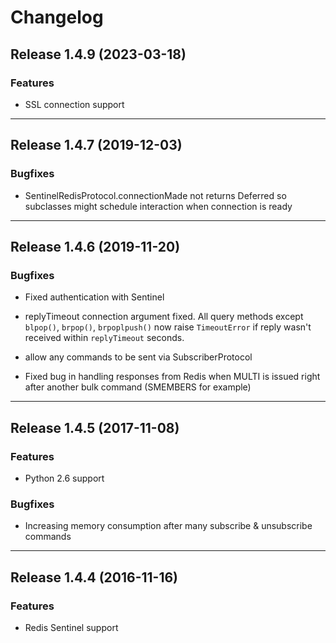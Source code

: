 # Changelog

## Release 1.4.9 (2023-03-18)

### Features

- SSL connection support

---

## Release 1.4.7 (2019-12-03)

### Bugfixes

- SentinelRedisProtocol.connectionMade not returns Deferred so subclasses might
  schedule interaction when connection is ready

---

## Release 1.4.6 (2019-11-20)

### Bugfixes

- Fixed authentication with Sentinel

- replyTimeout connection argument fixed. All query methods except `blpop()`,
  `brpop()`, `brpoplpush()` now raise `TimeoutError` if reply wasn't received
  within `replyTimeout` seconds.

- allow any commands to be sent via SubscriberProtocol

- Fixed bug in handling responses from Redis when MULTI is issued right after
  another bulk command (SMEMBERS for example)

---

## Release 1.4.5 (2017-11-08)

### Features

- Python 2.6 support

### Bugfixes

- Increasing memory consumption after many subscribe & unsubscribe commands

---

## Release 1.4.4 (2016-11-16)

### Features

- Redis Sentinel support
